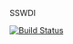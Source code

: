 SSWDI

[![Build Status](https://dev.azure.com/rgroenewold3/Avans%20Fysio/_apis/build/status/Avans%20Fysio-ASP.NET%20Core-CI?branchName=main)](https://dev.azure.com/rgroenewold3/Avans%20Fysio/_build/latest?definitionId=7&branchName=main)
 